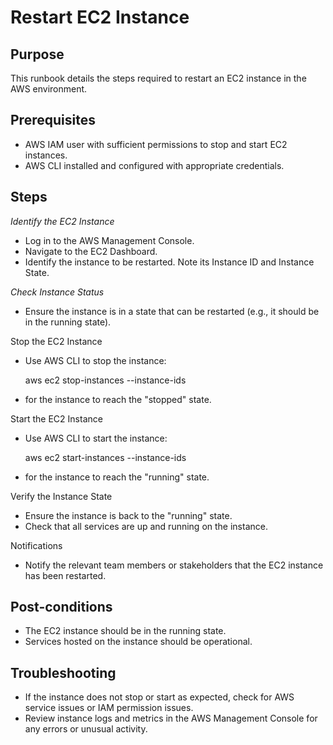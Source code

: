 # Restart EC2 Instance

## Purpose

This runbook details the steps required to restart an EC2 instance in the AWS environment.

## Prerequisites

-   AWS IAM user with sufficient permissions to stop and start EC2 instances.
-   AWS CLI installed and configured with appropriate credentials.

## Steps

*Identify the EC2 Instance*

-   Log in to the AWS Management Console.
-   Navigate to the EC2 Dashboard.
-   Identify the instance to be restarted. Note its Instance ID and Instance State.

*Check Instance Status*

-   Ensure the instance is in a state that can be restarted (e.g., it should be in the running state).

Stop the EC2 Instance

-   Use AWS CLI to stop the instance:  
      
    aws ec2 stop-instances --instance-ids <instance-id>
-   for the instance to reach the "stopped" state.

Start the EC2 Instance

-   Use AWS CLI to start the instance:  
      
    aws ec2 start-instances --instance-ids <instance-id>
-   for the instance to reach the "running" state.

Verify the Instance State

-   Ensure the instance is back to the "running" state.
-   Check that all services are up and running on the instance.

Notifications

-   Notify the relevant team members or stakeholders that the EC2 instance has been restarted.

## Post-conditions

-   The EC2 instance should be in the running state.
-   Services hosted on the instance should be operational.

## Troubleshooting

-   If the instance does not stop or start as expected, check for AWS service issues or IAM permission issues.
-   Review instance logs and metrics in the AWS Management Console for any errors or unusual activity.